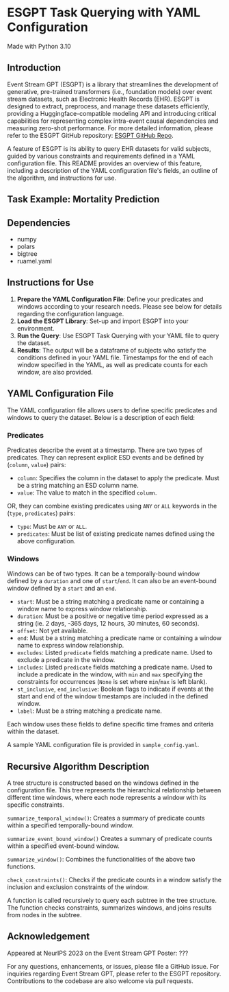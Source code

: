 # ESGPT Task Querying with YAML Configuration

Made with Python 3.10 <Important because of switch statements>

## Introduction

Event Stream GPT (ESGPT) is a library that streamlines the development of generative, pre-trained transformers (i.e., foundation models) over event stream datasets, such as Electronic Health Records (EHR). ESGPT is designed to extract, preprocess, and manage these datasets efficiently, providing a Huggingface-compatible modeling API and introducing critical capabilities for representing complex intra-event causal dependencies and measuring zero-shot performance. For more detailed information, please refer to the ESGPT GitHub repository: [ESGPT GitHub Repo](https://github.com/esgpt).

A feature of ESGPT is its ability to query EHR datasets for valid subjects, guided by various constraints and requirements defined in a YAML configuration file. This README provides an overview of this feature, including a description of the YAML configuration file's fields, an outline of the algorithm, and instructions for use.

## Task Example: Mortality Prediction

<Task querying schema colourful timelines>

## Dependencies

- numpy
- polars
- bigtree
- ruamel.yaml

## Instructions for Use

1. **Prepare the YAML Configuration File**: Define your predicates and windows according to your research needs. Please see below for details regarding the configuration language.
2. **Load the ESGPT Library**: Set-up and import ESGPT into your environment.
3. **Run the Query**: Use ESGPT Task Querying with your YAML file to query the dataset.
4. **Results**: The output will be a dataframe of subjects who satisfy the conditions defined in your YAML file. Timestamps for the end of each window specified in the YAML, as well as predicate counts for each window, are also provided.

## YAML Configuration File

The YAML configuration file allows users to define specific predicates and windows to query the dataset. Below is a description of each field:

### Predicates

Predicates describe the event at a timestamp. <something about naming them is_cols and also initialized as binary counts.> There are two types of predicates. They can represent explicit ESD events and be defined by (`column`, `value`) pairs:

- `column`: Specifies the column in the dataset to apply the predicate. Must be a string matching an ESD column name.
- `value`: The value to match in the specified `column`.

OR, they can combine existing predicates using `ANY` or `ALL` keywords in the (`type`, `predicates`) pairs:

- `type`: Must be `ANY` or `ALL`.
- `predicates`: Must be list of existing predicate names defined using the above configuration.

### Windows

Windows can be of two types. It can be a temporally-bound window defined by a `duration` and one of `start`/`end`. It can also be an event-bound window defined by a `start` and an `end`.

- `start`: Must be a string matching a predicate name or containing a window name to express window relationship.
- `duration`: Must be a positive or negative time period expressed as a string (ie. 2 days, -365 days, 12 hours, 30 minutes, 60 seconds).
- `offset`: Not yet available.
- `end`: Must be a string matching a predicate name or containing a window name to express window relationship.
- `excludes`: Listed `predicate` fields matching a predicate name. Used to exclude a predicate in the window.
- `includes`: Listed `predicate` fields matching a predicate name. Used to include a predicate in the window, with `min` and `max` specifying the constraints for occurrences (`None` is set where `min`/`max` is left blank).
- `st_inclusive`, `end_inclusive`: Boolean flags to indicate if events at the start and end of the window timestamps are included in the defined window.
- `label`: Must be a string matching a predicate name.

Each window uses these fields to define specific time frames and criteria within the dataset.

A sample YAML configuration file is provided in `sample_config.yaml`.

## Recursive Algorithm Description

A tree structure is constructed based on the windows defined in the configuration file. This tree represents the hierarchical relationship between different time windows, where each node represents a window with its specific constraints.

`summarize_temporal_window()`: Creates a summary of predicate counts within a specified temporally-bound window.

`summarize_event_bound_window()` Creates a summary of predicate counts within a specified event-bound window.

`summarize_window()`: Combines the functionalities of the above two functions.

`check_constraints()`: Checks if the predicate counts in a window satisfy the inclusion and exclusion constraints of the window.

A function is called recursively to query each subtree in the tree structure. The function checks constraints, summarizes windows, and joins results from nodes in the subtree.

## Acknowledgement

Appeared at NeurIPS 2023 on the Event Stream GPT Poster: ???

For any questions, enhancements, or issues, please file a GitHub issue. For inquiries regarding Event Stream GPT, please refer to the ESGPT repository. Contributions to the codebase are also welcome via pull requests.
